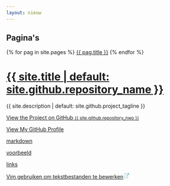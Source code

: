 ```yaml
---
layout: nieuw
---
```

<h2>Pagina's</h2>
<p>
{% for pag in site.pages %}
<a href="{{ pag.url }}" title="{{ pag.title }}">{{ pag.title }}</a>
{% endfor %}
</p>
<h1><a href="{{ "/" | absolute_url }}">{{ site.title | default: site.github.repository_name }}</a></h1>
<p>{{ site.description | default: site.github.project_tagline }}</p>
<p class="view"><a href="{{ site.github.repository_url }}">View the Project on GitHub <small>{{ site.github.repository_nwo }}</small></a></p>
<p class="view"><a href="{{ site.github.owner_url }}">View My GitHub Profile</a></p>
<p><a href="markdown">markdown</a></p>
<p><a href="voorbeeld">voorbeeld</a></p>
<p><a href="links">links</a></p>
<p><a href="https://www.web2.nl/index.php?p=linux&a=vim_gebruiken_om_tekstbestanden_te_bewerken" title="Vim gebruiken om tekstbestanden te bewerken">Vim gebruiken om tekstbestanden te bewerken</a><img src="assets/img/externe-link.png" width=16 height=16 alt="externe link"/></p>
<p>&nbsp;</p>
      
